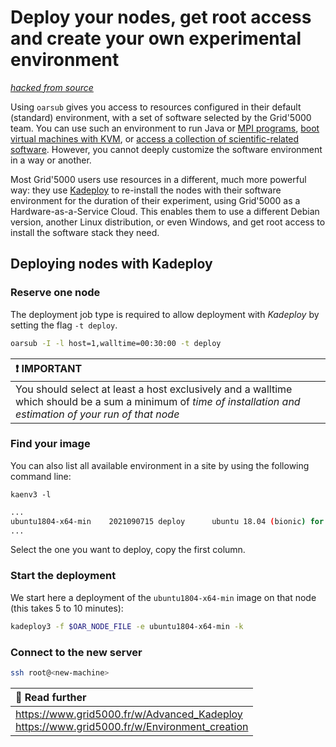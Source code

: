 # Deploy your nodes, get root access and create your own experimental environment
[*hacked from source*](https://www.grid5000.fr/w/Getting_Started#Deploying_your_nodes_to_get_root_access_and_create_your_own_experimental_environment)

Using `oarsub` gives you access to resources configured in their default (standard) environment, with a set of software selected by the Grid'5000 team. You can use such an environment to run Java or [MPI programs](https://www.grid5000.fr/w/Run_MPI_On_Grid%275000), [boot virtual machines with KVM](https://www.grid5000.fr/w/Virtualization_on_Grid%275000), or [access a collection of scientific-related software](https://www.grid5000.fr/w/Environment_modules). However, you cannot deeply customize the software environment in a way or another.

Most Grid'5000 users use resources in a different, much more powerful way: they use [Kadeploy](http://kadeploy3.gforge.inria.fr) to re-install the nodes with their software environment for the duration of their experiment, using Grid'5000 as a Hardware-as-a-Service Cloud. This enables them to use a different Debian version, another Linux distribution, or even Windows, and get root access to install the software stack they need. 

## Deploying nodes with Kadeploy

### Reserve one node 
The deployment job type is required to allow deployment with *Kadeploy* by setting the flag `-t deploy`.

```bash
oarsub -I -l host=1,walltime=00:30:00 -t deploy
```

|:exclamation: IMPORTANT|
|:---|
|You should select at least a host exclusively and a walltime which should be a sum a minimum of *time of installation and estimation of your run of that node*|

### Find your image

You can also list all available environment in a site by using the following command line:
```
kaenv3 -l
```

```bash
...
ubuntu1804-x64-min    2021090715 deploy      ubuntu 18.04 (bionic) for x64 - min
...
```

Select the one you want to deploy, copy the first column.

### Start the deployment
We start here a deployment of the `ubuntu1804-x64-min` image on that node (this takes 5 to 10 minutes): 

```bash
kadeploy3 -f $OAR_NODE_FILE -e ubuntu1804-x64-min -k
```

### Connect to the new server

```bash
ssh root@<new-machine>
```

|:memo: Read further|
|:---|
|https://www.grid5000.fr/w/Advanced_Kadeploy<br>https://www.grid5000.fr/w/Environment_creation|
